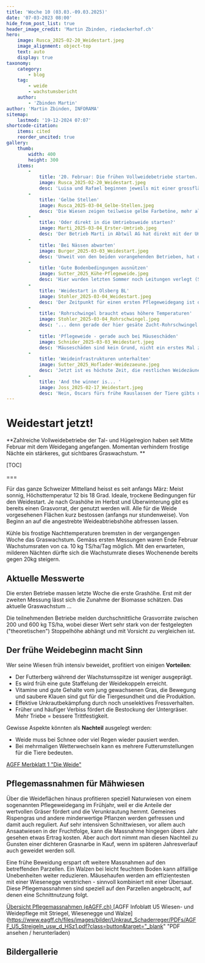 ```yaml
---
title: 'Woche 10 (03.03.-09.03.2025)'
date: '07-03-2023 08:00'
hide_from_post_list: true
header_image_credit: 'Martin Zbinden, riedackerhof.ch'
hero:
    image: Rusca_2025-02-20_Weidestart.jpeg
    image_alignment: object-top
    text: auto
    display: true
taxonomy:
    category:
        - blog
    tag:
        - weide
        - wachstumsbericht
    author:
        - 'Zbinden Martin'
author: 'Martin Zbinden, INFORAMA'
sitemap:
    lastmod: '19-12-2024 07:07'
shortcode-citation:
    items: cited
    reorder_uncited: true
gallery:
    thumb:
        width: 400
        height: 300
    items:
        -
            title: '20. Februar: Die frühen Vollweidebetriebe starten.'
            image: Rusca_2025-02-20_Weidestart.jpeg
            desc: 'Luisa und Rafael beginnen jeweils mit einer grossflächigen Überweidung (1,5-2ha für 80 Tiere). _Bild: Muri AG, 20. Februar 2025 (L. Rusca)_'
        -
            title: 'Gelbe Stellen'
            image: Rusca_2025-03-04_Gelbe-Stellen.jpeg
            desc: 'Die Wiesen zeigen teilweise gelbe Farbetöne, mehr als in früheren Jahren. Luisa schreibt dies der längeren Kälteeinwirkung und der länger geschlossenen Schneedecke zu. _Bild: Muri AG, 20. Februar 2025 (L. Rusca)_'
        -
            title: 'Oder direkt in die Umtriebsweide starten?'
            image: Marti_2025-03-04_Erster-Umtrieb.jpeg
            desc: 'Der Betrieb Marti in Abtwil AG hat direkt mit der Umtriebsweide gestartet. Momentan wird jeden Tag 0.5ha Weidefläche für 80 Kühe zugeteilt (ca. 200kg nutzbares Gras). Der Anteil Stallfütterung beträgt noch rund 80%. _Bild: Abtwil AG, 20. Februar 2025 (N. Marti)_'
        -
            title: 'Bei Nässen abwarten'
            image: Burger_2025-03-03_Weidestart.jpeg
            desc: 'Unweit von den beiden vorangehenden Betrieben, hat der Burgerhof mit dem Weidestart bis am 4. März zugewartet. _Foto: Rudolfstetten AG, 4. März 2025 (A. Burger)_'
        -
            title: 'Gute Bodenbedingungen ausnützen'
            image: Sutter_2025_Kühe-Pflegeweide.jpeg
            desc: 'Hier wurden letzten Sommer noch Leitungen verlegt (Spuren im Vordergrund). Die Wiesenpflege auf 700m ü.M. übernehmen auch hier die Kühe. _Bild: Bretzwil BL, 04. März 2025 (M. Sutter)_'
        -
            title: 'Weidestart in Olsberg BL'
            image: Stohler_2025-03-04_Weidestart.jpeg
            desc: 'Der Zeitpunkt für einen ersten Pflegeweidegang ist optimal, obwohl die Weiden noch gerade nicht durchstarten...  _Foto: Olsberg BL, 04. März 2025 (A. Stohler)_'
        -
            title: 'Rohrschwingel braucht etwas höhere Temperaturen'
            image: Stohler_2025-03-04_Rohrschwingel.jpeg
            desc: '... denn gerade der hier gesäte Zucht-Rohrschwingel braucht etwas höhere Temperaturen, um durchzustarten. _Foto: Olsberg BL, 04. März 2025 (A. Stohler)_'
        -
            title: 'Pflegeweide - gerade auch bei Mäuseschäden'
            image: Schnider_2025-03-03_Weidestart.jpeg
            desc: 'Mäuseschäden sind kein Grund, nicht ein erstes Mal zu überweiden. Mäusegänge werden zertrampelt. Mäusehaufen können später immer noch mit einer Egge verstrichen werden. _Foto: Benken SG, 03. März 2025 (T. Schnider)_'
        -
            title: 'Weideinfrastrukturen unterhalten'
            image: Sutter_2025_Hoflader-Weidezaeune.jpeg
            desc: 'Jetzt ist es höchste Zeit, die restlichen Weidezäune fertig zu stellen und Tränkesystem zu kontrollieren. _Foto: Bretzwil BL, Februar 2025 (M. Sutter)_'
        -
            title: 'And the winner is... '
            image: Joss_2025-02-17_Weidestart.jpeg
            desc: 'Nein, Oscars fürs frühe Rauslassen der Tiere gibts nicht. Aber sichtlich haben alle Beteiligten viel Freude, wenn der Winter Pause macht. _Foto: Gysenstein BE, 18. Februar 2025 (R. Joss)_'
---
```


# Weidestart jetzt!

**Zahlreiche Vollweidebetriebe der Tal- und Hügelregion haben seit Mitte Februar mit dem Weidegang angefangen. Momentan verhindern frostige Nächte ein stärkeres, gut sichtbares Graswachstum.
**


[TOC]

===

Für das ganze Schweizer Mittelland heisst es seit anfangs März: Meist sonnig, Höchsttemperatur 12 bis 18 Grad. Ideale, trockene Bedingungen für den Weidestart. Je nach Grashöhe im Herbst und Überwinterung gibt es bereits einen Grasvorrat, der genutzt werden will. Alle für die Weide vorgesehenen Flächen kurz bestossen (anfangs nur stundenweise). Von Beginn an auf die angestrebte Weideabtriebshöhe abfressen lassen.

Kühle bis frostige Nachttemperaturen bremsten in der vergangengen Woche das Graswachstum. Gemäss ersten Messungen waren Ende Februar Wachstumsraten von ca. 10 kg TS/ha/Tag möglich. Mit den erwarteten, milderen Nächten dürfte sich die Wachstumrate dieses Wochenende bereits gegen 20kg steigern.



## Aktuelle Messwerte
Die ersten Betriebe massen letzte Woche die erste Grashöhe. Erst mit der zweiten Messung lässt sich die Zunahme der Biomasse schätzen. Das aktuelle Graswachstum ...

Die teilnehmenden Betriebe melden durchschnittliche Grasvorräte zwischen 200 und 600 kg TS/ha, wobei dieser Wert sehr stark von der festgelegten ("theoretischen") Stoppelhöhe abhängt und mit Vorsicht zu vergleichen ist. 


## Der frühe Weidebeginn macht Sinn

Wer seine Wiesen früh intensiv beweidet, profitiert von einigen **Vorteilen**:
- Der Futterberg während der Wachstumsspitze ist weniger ausgeprägt.
- Es wird früh eine gute Staffelung der Weidekoppeln erreicht.
- Vitamine und gute Gehalte vom jung gewachsenen Gras, die Bewegung und saubere Klauen sind gut für die Tiergesundheit und die Produktion.
- Effektive Unkrautbekämpfung durch noch unselektives Fressverhalten. 
- Früher und häufiger Verbiss fördert die Bestockung der Untergräser. Mehr Triebe = bessere Trittfestigkeit.


Gewisse Aspekte könnten als **Nachteil** ausgelegt werden:
- Weide muss bei Schnee oder viel Regen wieder pausiert werden.
- Bei mehrmaligen Wetterwechseln kann es mehrere Futterumstellungen für die Tiere bedeuten.


[AGFF Merbklatt 1 "Die Weide"](https://www.agff.ch/online-shop/merkblaetter.html?class=button "Broschüre mit Grundlagen der erfolgreichen Weideführung bestellen")

## Pflegemassnahmen für Mähwiesen

Über die Weideflächen hinaus profitieren speziell Naturwiesen von einem sogenannten Pflegeweidegang im Frühjahr, weil er die Anteile der wertvollen Gräser fördert und die Verunkrautung hemmt.  Gemeines Rispengras und andere minderwertige Pflanzen werden gefressen und damit auch reguliert. Auf sehr intensiven Schnittwiesen, vor allem auch Ansaatwiesen in der Fruchtfolge, kann die Massnahme hingegen übers Jahr gesehen etwas Ertrag kosten. Aber auch dort nimmt man diesen Nachteil zu Gunsten einer dichteren Grasnarbe in Kauf, wenn im späteren Jahresverlauf auch geweidet werden soll.

Eine frühe Beweidung erspart oft weitere Massnahmen auf den betreffenden Parzellen. Ein Walzen bei leicht feuchtem Boden kann allfällige Unebenheiten weiter reduzieren. Mäusehaufen werden am effizientesten mit einer Wiesenegge verstrichen - sinnvoll kombiniert mit einer Übersaat. Diese Pflegemassnahmen sind speziell auf den Parzellen angebracht, auf denen eine Schnittnutzung folgt. 

[Übersicht Pflegemassnahmen (eAGFF.ch)
](https://www.eagff.ch/problempflanzen-schaedlinge-krankheiten/unkrautregulierung-1/indirekte-massnahmen/pflegemassnahmen?class=button) [AGFF Infoblatt U5 Wiesen- und Weidepflege mit Striegel, Wiesenegge und Walze](https://www.eagff.ch/files/images/bilder/Unkraut_Schaderreger/PDFs/AGFF_U5_Streigeln_usw_d_HSz1.pdf?class=button&target="_blank" "PDF ansehen / herunterladen) 



## Bildergallerie

